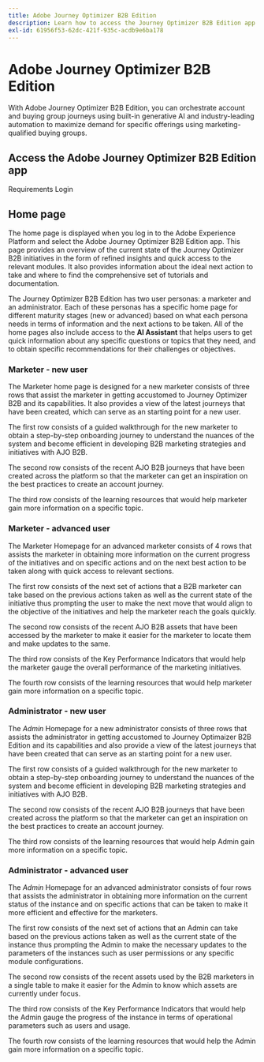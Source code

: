 ```yaml
---
title: Adobe Journey Optimizer B2B Edition
description: Learn how to access the Journey Optimizer B2B Edition app and use the home page information.
exl-id: 61956f53-62dc-421f-935c-acdb9e6ba178
---
```

# Adobe Journey Optimizer B2B Edition

With Adobe Journey Optimizer B2B Edition, you can orchestrate account and buying group journeys using built-in generative AI and industry-leading automation to maximize demand for specific offerings using marketing-qualified buying groups. 

## Access the Adobe Journey Optimizer B2B Edition app

Requirements
Login

## Home page

The home page is displayed when you log in to the Adobe Experience Platform and select the Adobe Journey Optimizer B2B Edition app. This page provides an overview of the current state of the Journey Optimizer B2B initiatives in the form of refined insights and quick access to the relevant modules. It also provides information about the ideal next action to take and where to find the comprehensive set of tutorials and documentation.

The Journey Optimizer B2B Edition has two user personas: a marketer and an administrator. Each of these personas has a specific home page for different maturity stages (new or advanced) based on what each persona needs in terms of information and the next actions to be taken. All of the home pages also include access to the **AI Assistant** that helps users to get quick information about any specific questions or topics that they need, and to obtain specific recommendations for their challenges or objectives.

### Marketer - new user

The Marketer home page is designed for a new marketer consists of three rows that assist the marketer in getting accustomed to Journey Optimizer B2B and its capabilities. It also provides a view of the latest journeys that have been created, which can serve as an starting point for a new user.

The first row consists of a guided walkthrough for the new marketer to obtain a step-by-step onboarding journey to understand the nuances of the system and become efficient in developing B2B marketing strategies and initiatives with AJO B2B.

The second row consists of the recent AJO B2B journeys that have been created across the platform so that the marketer can get an inspiration on the best practices to create an account journey.

The third row consists of the learning resources that would help marketer gain more information on a specific topic.

### Marketer - advanced user

The Marketer Homepage for an advanced marketer consists of 4 rows that assists the marketer in obtaining more information on the current progress of the initiatives and on specific actions and on the next best action to be taken along with quick access to relevant sections.

The first row consists of the next set of actions that a B2B marketer can take based on the previous actions taken as well as the current state of the initiative thus prompting the user to make the next move that would align to the objective of the initiatives and help the marketer reach the goals quickly.

The second row consists of the recent AJO B2B assets that have been accessed by the marketer to make it easier for the marketer to locate them and make updates to the same.

The third row consists of the Key Performance Indicators that would help the marketer gauge the overall performance of the marketing initiatives.

The fourth row consists of the learning resources that would help marketer gain more information on a specific topic.

### Administrator - new user

The _Admin_ Homepage for a new administrator consists of three rows that assists the administrator in getting accustomed to Journey Optimaizer B2B Edition and its capabilities and also provide a view of the latest journeys that have been created that can serve as an starting point for a new user.

The first row consists of a guided walkthrough for the new marketer to obtain a step-by-step onboarding journey to understand the nuances of the system and become efficient in developing B2B marketing strategies and initiatives with AJO B2B.

The second row consists of the recent AJO B2B journeys that have been created across the platform so that the marketer can get an inspiration on the best practices to create an account journey.

The third row consists of the learning resources that would help Admin gain more information on a specific topic.

### Administrator - advanced user

The _Admin_ Homepage for an advanced administrator consists of four rows that assists the administrator in obtaining more information on the current status of the instance and on specific actions that can be taken to make it more efficient and effective for the marketers.

The first row consists of the next set of actions that an Admin can take based on the previous actions taken as well as the current state of the instance thus prompting the Admin to make the necessary updates to the parameters of the instances such as user permissions or any specific module configurations.

The second row consists of the recent assets used by the B2B marketers in a single table to make it easier for the Admin to know which assets are currently under focus.

The third row consists of the Key Performance Indicators that would help the Admin gauge the progress of the instance in terms of operational parameters such as users and usage.

The fourth row consists of the learning resources that would help the Admin gain more information on a specific topic.
